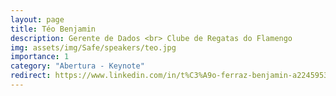 ```yaml
---
layout: page
title: Téo Benjamin
description: Gerente de Dados <br> Clube de Regatas do Flamengo
img: assets/img/Safe/speakers/teo.jpg
importance: 1
category: "Abertura - Keynote"
redirect: https://www.linkedin.com/in/t%C3%A9o-ferraz-benjamin-a2245953/
---
```

